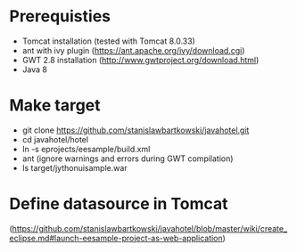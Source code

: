 # Prerequisties
* Tomcat installation (tested with Tomcat 8.0.33)
* ant with ivy plugin (https://ant.apache.org/ivy/download.cgi)
* GWT 2.8 installation (http://www.gwtproject.org/download.html)
* Java 8

# Make target
* git clone https://github.com/stanislawbartkowski/javahotel.git
* cd javahotel/hotel
* ln -s eprojects/eesample/build.xml
* ant (ignore warnings and errors during GWT compilation)
* ls target/jythonuisample.war

# Define datasource in Tomcat
(https://github.com/stanislawbartkowski/javahotel/blob/master/wiki/create_eclipse.md#launch-eesample-project-as-web-application)
